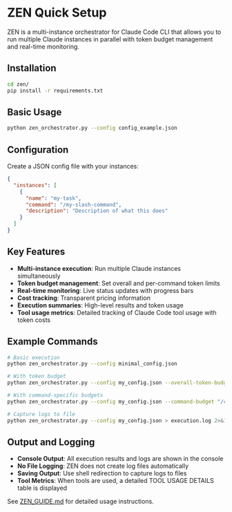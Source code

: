 # ZEN Quick Setup

ZEN is a multi-instance orchestrator for Claude Code CLI that allows you to run multiple Claude instances in parallel with token budget management and real-time monitoring.

## Installation

```bash
cd zen/
pip install -r requirements.txt
```

## Basic Usage

```bash
python zen_orchestrator.py --config config_example.json
```

## Configuration

Create a JSON config file with your instances:

```json
{
  "instances": [
    {
      "name": "my-task",
      "command": "/my-slash-command",
      "description": "Description of what this does"
    }
  ]
}
```

## Key Features

- **Multi-instance execution**: Run multiple Claude instances simultaneously
- **Token budget management**: Set overall and per-command token limits
- **Real-time monitoring**: Live status updates with progress bars
- **Cost tracking**: Transparent pricing information
- **Execution summaries**: High-level results and token usage
- **Tool usage metrics**: Detailed tracking of Claude Code tool usage with token costs

## Example Commands

```bash
# Basic execution
python zen_orchestrator.py --config minimal_config.json

# With token budget
python zen_orchestrator.py --config my_config.json --overall-token-budget 50000

# With command-specific budgets
python zen_orchestrator.py --config my_config.json --command-budget "/command1=10000"

# Capture logs to file
python zen_orchestrator.py --config my_config.json > execution.log 2>&1
```

## Output and Logging

- **Console Output**: All execution results and logs are shown in the console
- **No File Logging**: ZEN does not create log files automatically
- **Saving Output**: Use shell redirection to capture logs to files
- **Tool Metrics**: When tools are used, a detailed TOOL USAGE DETAILS table is displayed

See [ZEN_GUIDE.md](./ZEN_GUIDE.md) for detailed usage instructions.